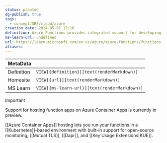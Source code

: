 ```yaml
---
status: planted
dg-publish: true
tags:
  - concept/SRE/cloud/azure
creation_date: 2024-05-07 17:16
definition: Azure Functions provides integrated support for developing, deploying, and managing containerized function apps on Azure Container Apps.
ms-learn-url: undefined
url: https://learn.microsoft.com/en-us/azure/azure-functions/functions-container-apps-hosting
aliases:
---
```


| MetaData   |                                              |
| ---------- | -------------------------------------------- |
| Definition | `VIEW[{definition}][text(renderMarkdown)]`   |
| Homesite   | `VIEW[{url}][text(renderMarkdown)]`          |
| MS Learn   | `VIEW[{ms-learn-url}][text(renderMarkdown)]` |

> [!important]
> Support for hosting function apps on Azure Container Apps is currently in preview.

[[Azure Container Apps]] hosting lets you run your functions in a [[Kubernetes]]-based environment with built-in support for open-source monitoring, [[Mutual TLS]], [[Dapr]], and [[Key Usage Extensions|KUE]].